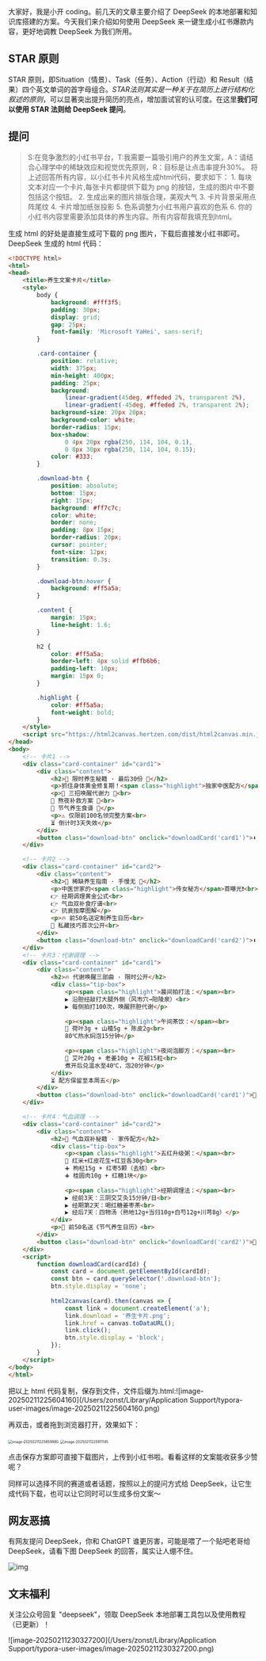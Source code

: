 大家好，我是小开 coding。前几天的文章主要介绍了 DeepSeek 的本地部署和知识库搭建的方案。今天我们来介绍如何使用 DeepSeek 来一键生成小红书爆款内容，更好地调教 DeepSeek 为我们所用。



## STAR 原则

STAR 原则，即Situation（情景）、Task（任务）、Action（行动）和 Result（结果）四个英文单词的首字母组合。*STAR法则其实是一种关于在简历上进行结构化叙述的原则*，可以显著突出提升简历的亮点，增加面试官的认可度。在这里**我们可以使用 STAR 法则给 DeepSeek 提问**。



## 提问

> S:在竞争激烈的小红书平台，T:我需要一篇吸引用户的养生文案，A：请结合心理学中的稀缺效应和视觉优先原则，R：目标是让点击率提升30%。 将上述回答所有内容，以小红书卡片风格生成html代码，要求如下： 1. 每块文本对应一个卡片,每张卡片都提供下载为 png 的按钮，生成的图片中不要包括这个按钮。 2. 生成出来的图片排版合理，美观大气 3. 卡片背景采用点阵尾纹 4. 卡片增加纸张投影 5. 色系调整为小红书用户喜欢的色系 6. 你的小红书内容里需要添加具体的养生内容。所有内容帮我填充到html。

生成 html 的好处是直接生成可下载的 png 图片，下载后直接发小红书即可。DeepSeek 生成的 html 代码：

```html
<!DOCTYPE html>
<html>
<head>
    <title>养生文案卡片</title>
    <style>
        body {
            background: #fff3f5;
            padding: 30px;
            display: grid;
            gap: 25px;
            font-family: 'Microsoft YaHei', sans-serif;
        }

        .card-container {
            position: relative;
            width: 375px;
            min-height: 400px;
            padding: 25px;
            background: 
                linear-gradient(45deg, #ffeded 2%, transparent 2%),
                linear-gradient(-45deg, #ffeded 2%, transparent 2%);
            background-size: 20px 20px;
            background-color: white;
            border-radius: 15px;
            box-shadow: 
                0 4px 20px rgba(250, 114, 104, 0.1),
                0 8px 30px rgba(250, 114, 104, 0.15);
            color: #333;
        }

        .download-btn {
            position: absolute;
            bottom: 15px;
            right: 15px;
            background: #ff7c7c;
            color: white;
            border: none;
            padding: 8px 15px;
            border-radius: 20px;
            cursor: pointer;
            font-size: 12px;
            transition: 0.3s;
        }

        .download-btn:hover {
            background: #ff5a5a;
        }

        .content {
            margin: 15px;
            line-height: 1.6;
        }

        h2 {
            color: #ff5a5a;
            border-left: 4px solid #ffb6b6;
            padding-left: 10px;
            margin: 15px 0;
        }

        .highlight {
            color: #ff5a5a;
            font-weight: bold;
        }
    </style>
    <script src="https://html2canvas.hertzen.com/dist/html2canvas.min.js"></script>
</head>
<body>
    <!-- 卡片1 -->
    <div class="card-container" id="card1">
        <div class="content">
            <h2>🌸 限时养生秘籍 · 最后30份 🌸</h2>
            <p>抓住身体黄金修复期！<span class="highlight">独家中医配方</span>首次公开👉</p>
            <p>🔸 三招唤醒代谢力 🔸<br>
            🔸 熬夜补救方案 🔸<br>
            🔸 节气养生食谱 🔸</p>
            <p>⚠️ 仅限前100名领完整方案<br>
            ⏳ 倒计时3天失效</p>
        </div>
        <button class="download-btn" onclick="downloadCard('card1')">⬇️ 保存图片</button>
    </div>

    <!-- 卡片2 -->
    <div class="card-container" id="card2">
        <div class="content">
            <h2>💎 稀缺养生指南 · 手慢无 💎</h2>
            <p>中医世家的<span class="highlight">传女秘方</span>首曝光❗<br>
            👉 经期调理黄金公式<br>
            👉 气血双补食疗谱<br>
            👉 抗衰按摩图解</p>
            <p>🔥 前50名送定制养生日历<br>
            📌 私藏技巧首次公开<br>
        </div>
        <button class="download-btn" onclick="downloadCard('card2')">⬇️ 保存图片</button>
    </div>
    <!-- 卡片3：代谢调理 -->
    <div class="card-container" id="card1">
        <div class="content">
            <h2>🔥 代谢唤醒三部曲 · 限时公开</h2>
            <div class="tip-box">
                <p><span class="highlight">晨间拍打法：</span><br>
                ▶ 沿胆经敲打大腿外侧（风市穴→阳陵泉）<br>
                ▶ 每侧拍打100次，唤醒肝胆代谢</p>
                
                <p><span class="highlight">午间茶饮：</span><br>
                🍵 荷叶3g + 山楂5g + 陈皮2g<br>
                80℃热水焖泡15分钟</p>
                
                <p><span class="highlight">夜间泡脚方：</span><br>
                🌿 艾叶20g + 老姜10g + 花椒15粒<br>
                煮开后兑温水至40℃，泡20分钟</p>
            </div>
            ⏳ 配方保留至本周五</p>
        </div>
        <button class="download-btn" onclick="downloadCard('card1')">💾 保存方案</button>
    </div>

    <!-- 卡片4：气血调理 -->
    <div class="card-container" id="card2">
        <div class="content">
            <h2>🌺 气血双补秘籍 · 家传配方</h2>
            <div class="tip-box">
                <p><span class="highlight">五红升级粥：</span><br>
                🥣 红米+红皮花生+红豆各30g<br>
                ➕ 枸杞15g + 红枣5颗（去核）<br>
                ➕ 桂圆肉10g + 红糖1块</p>
                
                <p><span class="highlight">经期调理法：</span><br>
                ▶ 经前3天：三阴交艾灸15分钟/日<br>
                ▶ 经期第2天：喝红糖姜枣茶<br>
                ▶ 经后7天：四物汤（熟地12g+当归10g+白芍12g+川芎8g）</p>
            </div>
            <p>🎁 前50名送《节气养生日历》<br>
        </div>
        <button class="download-btn" onclick="downloadCard('card2')">💾 保存方案</button>
    </div>
    <script>
        function downloadCard(cardId) {
            const card = document.getElementById(cardId);
            const btn = card.querySelector('.download-btn');
            btn.style.display = 'none';
            
            html2canvas(card).then(canvas => {
                const link = document.createElement('a');
                link.download = '养生卡片.png';
                link.href = canvas.toDataURL();
                link.click();
                btn.style.display = 'block';
            });
        }
    </script>
</body>
</html>
```

把以上 html 代码复制，保存到文件，文件后缀为.html:![image-20250211225604160](/Users/zonst/Library/Application Support/typora-user-images/image-20250211225604160.png)

再双击，或者拖到浏览器打开，效果如下：

<img src="/Users/zonst/Library/Application Support/typora-user-images/image-20250211225859980.png" alt="image-20250211225859980" style="zoom:50%;" />

<img src="/Users/zonst/Library/Application Support/typora-user-images/image-20250211225911145.png" alt="image-20250211225911145" style="zoom:50%;" />

点击保存方案即可直接下载图片，上传到小红书啦。看看这样的文案能收获多少赞呢？

同样可以选择不同的赛道或者话题，按照以上的提问方式给 DeepSeek，让它生成代码下载，也可以让它同时可以生成多份文案～



## 网友恶搞

有网友提问 DeepSeek，你和 ChatGPT 谁更厉害，可能是喂了一个贴吧老哥给 DeepSeek，请看下图 DeepSeek 的回答，属实让人绷不住。

![img](https://p3-sign.toutiaoimg.com/tos-cn-i-axegupay5k/9b0eab05d28c43a1abf42af0fec93084~tplv-tt-origin-web:gif.jpeg?_iz=58558&from=article.pc_detail&lk3s=953192f4&x-expires=1739889105&x-signature=XMTUo6X77qf8HCuqJ0hq0gKFJeg%3D)



## 文末福利

关注公众号回复 "deepseek"，领取 DeepSeek 本地部署工具包以及使用教程（已更新）！

![image-20250211230327200](/Users/zonst/Library/Application Support/typora-user-images/image-20250211230327200.png)

